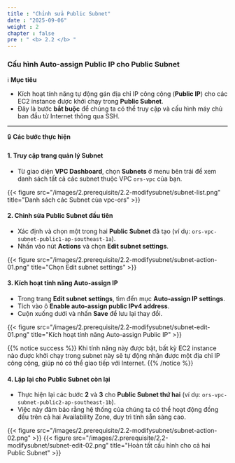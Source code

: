 ```yaml
---
title : "Chỉnh sửa Public Subnet"
date : "2025-09-06" 
weight : 2 
chapter : false
pre : " <b> 2.2 </b> "
---
```


### Cấu hình Auto-assign Public IP cho Public Subnet

ℹ️ **Mục tiêu**

*   Kích hoạt tính năng tự động gán địa chỉ IP công cộng (**Public IP**) cho các EC2 instance được khởi chạy trong **Public Subnet**.
*   Đây là bước **bắt buộc** để chúng ta có thể truy cập và cấu hình máy chủ ban đầu từ Internet thông qua SSH.

---

🔒 **Các bước thực hiện**

#### **1. Truy cập trang quản lý Subnet**

*   Từ giao diện **VPC Dashboard**, chọn **Subnets** ở menu bên trái để xem danh sách tất cả các subnet thuộc VPC `ors-vpc` của bạn.

{{< figure src="/images/2.prerequisite/2.2-modifysubnet/subnet-list.png" title="Danh sách các Subnet của vpc-ors" >}}

#### **2. Chỉnh sửa Public Subnet đầu tiên**

*   Xác định và chọn một trong hai **Public Subnet** đã tạo (ví dụ: `ors-vpc-subnet-public1-ap-southeast-1a`).
*   Nhấn vào nút **Actions** và chọn **Edit subnet settings**.

{{< figure src="/images/2.prerequisite/2.2-modifysubnet/subnet-action-01.png" title="Chọn Edit subnet settings" >}}

#### **3. Kích hoạt tính năng Auto-assign IP**

*   Trong trang **Edit subnet settings**, tìm đến mục **Auto-assign IP settings**.
*   Tích vào ô **Enable auto-assign public IPv4 address**.
*   Cuộn xuống dưới và nhấn **Save** để lưu lại thay đổi.

{{< figure src="/images/2.prerequisite/2.2-modifysubnet/subnet-edit-01.png" title="Kích hoạt tính năng Auto-assign Public IP" >}}

{{% notice success %}}
Khi tính năng này được bật, bất kỳ EC2 instance nào được khởi chạy trong subnet này sẽ tự động nhận được một địa chỉ IP công cộng, giúp nó có thể giao tiếp với Internet.
{{% /notice %}}

#### **4. Lặp lại cho Public Subnet còn lại**

*   Thực hiện lại các bước **2** và **3** cho **Public Subnet thứ hai** (ví dụ: `ors-vpc-subnet-public2-ap-southeast-1b`).
*   Việc này đảm bảo rằng hệ thống của chúng ta có thể hoạt động đồng đều trên cả hai Availability Zone, duy trì tính sẵn sàng cao.

{{< figure src="/images/2.prerequisite/2.2-modifysubnet/subnet-action-02.png" >}}
{{< figure src="/images/2.prerequisite/2.2-modifysubnet/subnet-edit-02.png" title="Hoàn tất cấu hình cho cả hai Public Subnet" >}}